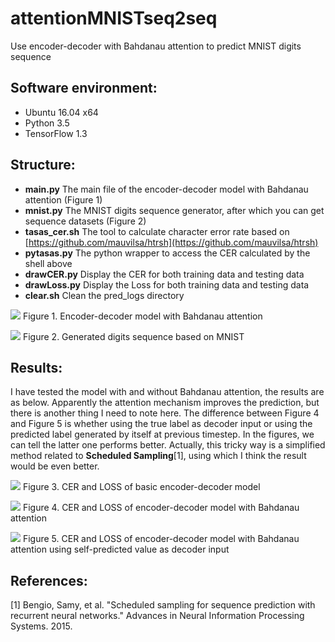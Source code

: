 # attentionMNISTseq2seq
Use encoder-decoder with Bahdanau attention to predict MNIST digits sequence

## Software environment:

- Ubuntu 16.04 x64
- Python 3.5
- TensorFlow 1.3

## Structure:

- **main.py** The main file of the encoder-decoder model with Bahdanau attention (Figure 1)
- **mnist.py** The MNIST digits sequence generator, after which you can get sequence datasets (Figure 2)
- **tasas_cer.sh** The tool to calculate character error rate based on [https://github.com/mauvilsa/htrsh](https://github.com/mauvilsa/htrsh)
- **pytasas.py** The python wrapper to access the CER calculated by the shell above
- **drawCER.py** Display the CER for both training data and testing data
- **drawLoss.py** Display the Loss for both training data and testing data
- **clear.sh** Clean the pred_logs directory

![](https://user-images.githubusercontent.com/9562709/32320622-b86b0e5c-bfbe-11e7-8c10-a37c534dba34.png)
Figure 1. Encoder-decoder model with Bahdanau attention

![](https://user-images.githubusercontent.com/9562709/32320199-47611f86-bfbd-11e7-9235-20ee99a76db6.png)
Figure 2. Generated digits sequence based on MNIST

## Results:

I have tested the model with and without Bahdanau attention, the results are as below. Apparently the attention mechanism improves the prediction, but there is another thing I need to note here. The difference between Figure 4 and Figure 5 is whether using the true label as decoder input or using the predicted label generated by itself at previous timestep. In the figures, we can tell the latter one performs better. Actually, this tricky way is a simplified method related to
**Scheduled Sampling**[1], using which I think the result would be even better.

![](https://user-images.githubusercontent.com/9562709/32320794-39286760-bfbf-11e7-8ae4-85c871351fd0.png)
Figure 3. CER and LOSS of basic encoder-decoder model

![](https://user-images.githubusercontent.com/9562709/32320848-62fb7aa0-bfbf-11e7-9d59-35316bbf3959.png)
Figure 4. CER and LOSS of encoder-decoder model with Bahdanau attention

![](https://user-images.githubusercontent.com/9562709/32320871-8624d814-bfbf-11e7-9074-e30082c03e76.png)
Figure 5. CER and LOSS of encoder-decoder model with Bahdanau attention using self-predicted value as decoder input

## References:

[1] Bengio, Samy, et al. "Scheduled sampling for sequence prediction with recurrent neural networks." Advances in Neural Information Processing Systems. 2015.
